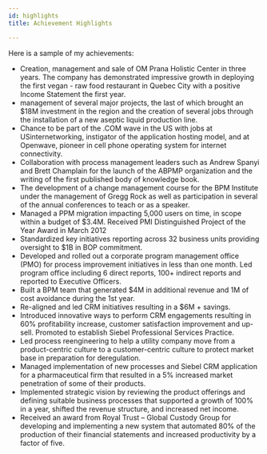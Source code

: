 ```yaml
---
id: highlights
title: Achievement Highlights

---
```

Here is a sample of my achievements:

* Creation, management and sale of OM Prana Holistic Center in three years. The company has demonstrated impressive growth in deploying the first vegan - raw food restaurant in Quebec City with a positive Income Statement the first year.
* management of several major projects, the last of which brought an $18M investment in the region and the creation of several jobs through the installation of a new aseptic liquid production line.
* Chance to be part of the .COM wave in the US with jobs at USinternetworking, instigator of the application hosting model, and at Openwave, pioneer in cell phone operating system for internet connectivity.
* Collaboration with process management leaders such as Andrew Spanyi and Brett Champlain for the launch of the ABPMP organization and the writing of the first published body of knowledge book.
* The development of a change management course for the BPM Institute under the management of Gregg Rock as well as participation in several of the annual conferences to teach or as a speaker.
* Managed a PPM migration impacting 5,000 users on time, in scope within a budget of $3.4M. Received PMI Distinguished Project of the Year Award in March 2012
* Standardized key initiatives reporting across 32 business units providing oversight to $1B in BOP commitment.
* Developed and rolled out a corporate program management office (PMO) for process improvement initiatives in less than one month. Led program office including 6 direct reports, 100+ indirect reports and reported to Executive Officers.
* Built a BPM team that generated $4M in additional revenue and 1M of cost avoidance during the 1st year.
* Re-aligned and led CRM initiatives resulting in a $6M + savings.
* Introduced innovative ways to perform CRM engagements resulting in 60% profitability increase, customer satisfaction improvement and up-sell. Promoted to establish Siebel Professional Services Practice.
* Led process reengineering to help a utility company move from a product-centric culture to a customer-centric culture to protect market base in preparation for deregulation.
* Managed implementation of new processes and Siebel CRM application for a pharmaceutical firm that resulted in a 5% increased market penetration of some of their products.
* Implemented strategic vision by reviewing the product offerings and defining suitable business processes that supported a growth of 100% in a year, shifted the revenue structure, and increased net income.
* Received an award from Royal Trust – Global Custody Group for developing and implementing a new system that automated 80% of the production of their financial statements and increased productivity by a factor of five.